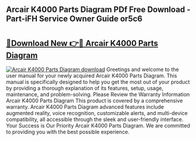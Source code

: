 ## Arcair K4000 Parts Diagram PDf Free Download - Part-iFH Service Owner Guide or5c6

# <h2><a href="http://dfmw74.blite.top/?on=Arcair+K4000+Parts+Diagram">🔗Download New 👉🔴 Arcair K4000 Parts Diagram</a></h2>

[![Arcair K4000 Parts Diagram download](https://i.imgur.com/lujVjoI.png)](http://dfmw74.blite.top/?on=Arcair+K4000+Parts+Diagram)
Greetings and welcome to the user manual for your newly acquired Arcair K4000 Parts Diagram. This manual is specifically designed to help you get the most out of your product by providing a thorough explanation of its features, setup, usage, maintenance, and problem-solving. Please Review the Warranty Information Arcair K4000 Parts Diagram This product is covered by a comprehensive warranty. Arcair K4000 Parts Diagram advanced features include augmented reality, voice recognition, customizable alerts, and multi-device compatibility, all accessible through the sleek and user-friendly interface. Your Success is Our Priority Arcair K4000 Parts Diagram. We are committed to providing you with the best possible experience.
